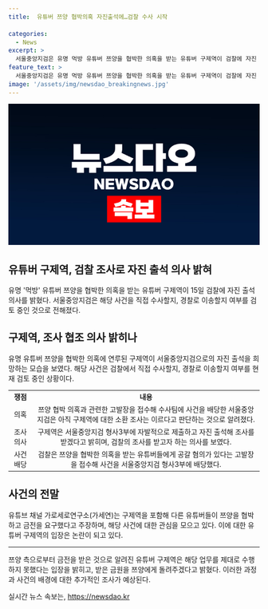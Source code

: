 ```yaml
---
title:  유튜버 쯔양 협박의혹 자진출석에…검찰 수사 시작

categories:
  - News
excerpt: >
  서울중앙지검은 유명 먹방 유튜버 쯔양을 협박한 의혹을 받는 유튜버 구제역이 검찰에 자진 출석하겠다는 입장을 밝혔으나, 검찰은 별도의 조사 일정을 잡겠다는 입장을 보였다. 구제역은 황금폰 제출하고 자진 출석을 공언하며, 해당 사건은 검찰이 직접 수사할지, 경찰에 이송할지 여부를 검토 중이라고 전했다. 그러나 검찰은 구제역의 자진 출석에도 조사를 진행하지 않겠다는 입장을 보였다. 앞서 쯔양을 협박한 의혹으로 고발장이 제기되었으며, 관련하여 사이버렉카 연합 유튜버들이 쯔양을 협박하고 금전을 요구했다는 주장이 제기되었다.
feature_text: >
  서울중앙지검은 유명 먹방 유튜버 쯔양을 협박한 의혹을 받는 유튜버 구제역이 검찰에 자진 출석하겠다는 입장을 밝혔으나, 검찰은 별도의 조사 일정을 잡겠다는 입장을 보였다. 구제역은 황금폰 제출하고 자진 출석을 공언하며, 해당 사건은 검찰이 직접 수사할지, 경찰에 이송할지 여부를 검토 중이라고 전했다. 그러나 검찰은 구제역의 자진 출석에도 조사를 진행하지 않겠다는 입장을 보였다. 앞서 쯔양을 협박한 의혹으로 고발장이 제기되었으며, 관련하여 사이버렉카 연합 유튜버들이 쯔양을 협박하고 금전을 요구했다는 주장이 제기되었다.
image: '/assets/img/newsdao_breakingnews.jpg'
---
```


<p><img src="/assets/img/newsdao_breakingnews.jpg" alt="bookingtag 속보" /></p>

<h2 data-ke-size="size26">유튜버 구제역, 검찰 조사로 자진 출석 의사 밝혀</h2>

<p data-ke-size="size16">유명 '먹방' 유튜버 쯔양을 협박한 의혹을 받는 유튜버 구제역이 15일 검찰에 자진 출석 의사를 밝혔다. 서울중앙지검은 해당 사건을 직접 수사할지, 경찰로 이송할지 여부를 검토 중인 것으로 전해졌다.</p>

<h2 data-ke-size="size26">구제역, 조사 협조 의사 밝히나</h2>

<p data-ke-size="size16">유명 유튜버 쯔양을 협박한 의혹에 연루된 구제역이 서울중앙지검으로의 자진 출석을 희망하는 모습을 보였다. 해당 사건은 검찰에서 직접 수사할지, 경찰로 이송할지 여부를 현재 검토 중인 상황이다.</p>

<table>
  <tr>
    <td style="text-align: center; height: 17px;"><b>쟁점</b></td>
    <td style="text-align: center; height: 17px;"><b>내용</b></td>
  </tr>
  <tr>
    <td style="text-align: center; height: 17px;">의혹</td>
    <td style="text-align: center; height: 17px;">쯔양 협박 의혹과 관련한 고발장을 접수해 수사팀에 사건을 배당한 서울중앙지검은 아직 구제역에 대한 소환 조사는 이르다고 판단하는 것으로 알려졌다.</td>
  </tr>
  <tr>
    <td style="text-align: center; height: 17px;">조사 의사</td>
    <td style="text-align: center; height: 17px;">구제역은 서울중앙지검 형사3부에 자발적으로 제출하고 자진 출석해 조사를 받겠다고 밝히며, 검찰의 조사를 받고자 하는 의사를 보였다.</td>
  </tr>
  <tr>
    <td style="text-align: center; height: 17px;">사건 배당</td>
    <td style="text-align: center; height: 17px;">검찰은 쯔양을 협박한 의혹을 받는 유튜버들에게 공갈 혐의가 있다는 고발장을 접수해 사건을 서울중앙지검 형사3부에 배당했다.</td>
  </tr>
</table>

<h2 data-ke-size="size26">사건의 전말</h2>

<p data-ke-size="size16">유튜브 채널 가로세로연구소(가세연)는 구제역을 포함해 다른 유튜버들이 쯔양을 협박하고 금전을 요구했다고 주장하며, 해당 사건에 대한 관심을 모으고 있다. 이에 대한 유튜버 구제역의 입장은 논란이 되고 있다.</p>

<hr>

<p data-ke-size="size16">쯔양 측으로부터 금전을 받은 것으로 알려진 유튜버 구제역은 해당 업무를 제대로 수행하지 못했다는 입장을 밝히고, 받은 금원을 쯔양에게 돌려주겠다고 밝혔다. 이러한 과정과 사건의 배경에 대한 추가적인 조사가 예상된다.</p>
실시간 뉴스 속보는, <a href="https://newsdao.kr" rel="dofollow">https://newsdao.kr</a>


